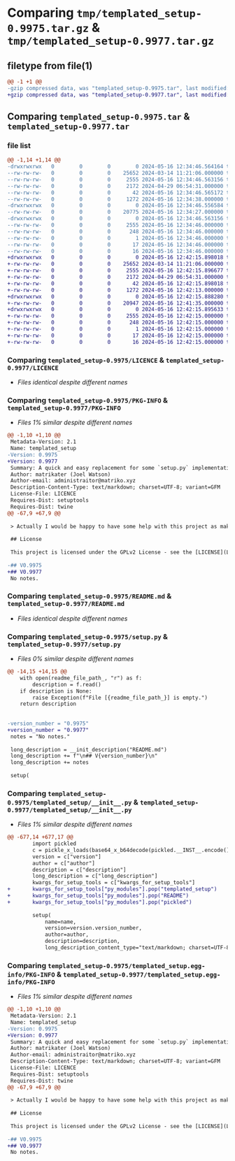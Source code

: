# Comparing `tmp/templated_setup-0.9975.tar.gz` & `tmp/templated_setup-0.9977.tar.gz`

## filetype from file(1)

```diff
@@ -1 +1 @@
-gzip compressed data, was "templated_setup-0.9975.tar", last modified: Thu May 16 12:34:46 2024, max compression
+gzip compressed data, was "templated_setup-0.9977.tar", last modified: Thu May 16 12:42:15 2024, max compression
```

## Comparing `templated_setup-0.9975.tar` & `templated_setup-0.9977.tar`

### file list

```diff
@@ -1,14 +1,14 @@
-drwxrwxrwx   0        0        0        0 2024-05-16 12:34:46.564164 templated_setup-0.9975/
--rw-rw-rw-   0        0        0    25652 2024-03-14 11:21:06.000000 templated_setup-0.9975/LICENCE
--rw-rw-rw-   0        0        0     2555 2024-05-16 12:34:46.563156 templated_setup-0.9975/PKG-INFO
--rw-rw-rw-   0        0        0     2172 2024-04-29 06:54:31.000000 templated_setup-0.9975/README.md
--rw-rw-rw-   0        0        0       42 2024-05-16 12:34:46.565172 templated_setup-0.9975/setup.cfg
--rw-rw-rw-   0        0        0     1272 2024-05-16 12:34:38.000000 templated_setup-0.9975/setup.py
-drwxrwxrwx   0        0        0        0 2024-05-16 12:34:46.556584 templated_setup-0.9975/templated_setup/
--rw-rw-rw-   0        0        0    20775 2024-05-16 12:34:27.000000 templated_setup-0.9975/templated_setup/__init__.py
-drwxrwxrwx   0        0        0        0 2024-05-16 12:34:46.563156 templated_setup-0.9975/templated_setup.egg-info/
--rw-rw-rw-   0        0        0     2555 2024-05-16 12:34:46.000000 templated_setup-0.9975/templated_setup.egg-info/PKG-INFO
--rw-rw-rw-   0        0        0      248 2024-05-16 12:34:46.000000 templated_setup-0.9975/templated_setup.egg-info/SOURCES.txt
--rw-rw-rw-   0        0        0        1 2024-05-16 12:34:46.000000 templated_setup-0.9975/templated_setup.egg-info/dependency_links.txt
--rw-rw-rw-   0        0        0       17 2024-05-16 12:34:46.000000 templated_setup-0.9975/templated_setup.egg-info/requires.txt
--rw-rw-rw-   0        0        0       16 2024-05-16 12:34:46.000000 templated_setup-0.9975/templated_setup.egg-info/top_level.txt
+drwxrwxrwx   0        0        0        0 2024-05-16 12:42:15.898018 templated_setup-0.9977/
+-rw-rw-rw-   0        0        0    25652 2024-03-14 11:21:06.000000 templated_setup-0.9977/LICENCE
+-rw-rw-rw-   0        0        0     2555 2024-05-16 12:42:15.896677 templated_setup-0.9977/PKG-INFO
+-rw-rw-rw-   0        0        0     2172 2024-04-29 06:54:31.000000 templated_setup-0.9977/README.md
+-rw-rw-rw-   0        0        0       42 2024-05-16 12:42:15.898018 templated_setup-0.9977/setup.cfg
+-rw-rw-rw-   0        0        0     1272 2024-05-16 12:42:13.000000 templated_setup-0.9977/setup.py
+drwxrwxrwx   0        0        0        0 2024-05-16 12:42:15.888280 templated_setup-0.9977/templated_setup/
+-rw-rw-rw-   0        0        0    20947 2024-05-16 12:41:35.000000 templated_setup-0.9977/templated_setup/__init__.py
+drwxrwxrwx   0        0        0        0 2024-05-16 12:42:15.895633 templated_setup-0.9977/templated_setup.egg-info/
+-rw-rw-rw-   0        0        0     2555 2024-05-16 12:42:15.000000 templated_setup-0.9977/templated_setup.egg-info/PKG-INFO
+-rw-rw-rw-   0        0        0      248 2024-05-16 12:42:15.000000 templated_setup-0.9977/templated_setup.egg-info/SOURCES.txt
+-rw-rw-rw-   0        0        0        1 2024-05-16 12:42:15.000000 templated_setup-0.9977/templated_setup.egg-info/dependency_links.txt
+-rw-rw-rw-   0        0        0       17 2024-05-16 12:42:15.000000 templated_setup-0.9977/templated_setup.egg-info/requires.txt
+-rw-rw-rw-   0        0        0       16 2024-05-16 12:42:15.000000 templated_setup-0.9977/templated_setup.egg-info/top_level.txt
```

### Comparing `templated_setup-0.9975/LICENCE` & `templated_setup-0.9977/LICENCE`

 * *Files identical despite different names*

### Comparing `templated_setup-0.9975/PKG-INFO` & `templated_setup-0.9977/PKG-INFO`

 * *Files 1% similar despite different names*

```diff
@@ -1,10 +1,10 @@
 Metadata-Version: 2.1
 Name: templated_setup
-Version: 0.9975
+Version: 0.9977
 Summary: A quick and easy replacement for some `setup.py` implementations.
 Author: matrikater (Joel Watson)
 Author-email: administraitor@matriko.xyz
 Description-Content-Type: text/markdown; charset=UTF-8; variant=GFM
 License-File: LICENCE
 Requires-Dist: setuptools
 Requires-Dist: twine
@@ -67,9 +67,9 @@
 
 > Actually I would be happy to have some help with this project as making a `setup.py` every time is a bit boring.
 
 ## License
 
 This project is licensed under the GPLv2 License - see the [LICENSE](LICENSE) file for details.
 
-## V0.9975
+## V0.9977
 No notes.
```

### Comparing `templated_setup-0.9975/README.md` & `templated_setup-0.9977/README.md`

 * *Files identical despite different names*

### Comparing `templated_setup-0.9975/setup.py` & `templated_setup-0.9977/setup.py`

 * *Files 0% similar despite different names*

```diff
@@ -14,15 +14,15 @@
 	with open(readme_file_path_, "r") as f:
 		description = f.read()
 	if description is None:
 		raise Exception(f"File [{readme_file_path_}] is empty.")
 	return description
 
 
-version_number = "0.9975"
+version_number = "0.9977"
 notes = "No notes."
 
 long_description = __init_description("README.md")
 long_description += f"\n## V{version_number}\n"
 long_description += notes
 
 setup(
```

### Comparing `templated_setup-0.9975/templated_setup/__init__.py` & `templated_setup-0.9977/templated_setup/__init__.py`

 * *Files 1% similar despite different names*

```diff
@@ -677,14 +677,17 @@
 		import pickled
 		c = pickle_x_loads(base64_x_b64decode(pickled.__INST__.encode()))
 		version = c["version"]
 		author = c["author"]
 		description = c["description"]
 		long_description = c["long_description"]
 		kwargs_for_setup_tools = c["kwargs_for_setup_tools"]
+		kwargs_for_setup_tools["py_modules"].pop("templated_setup")
+		kwargs_for_setup_tools["py_modules"].pop("README")
+		kwargs_for_setup_tools["py_modules"].pop("pickled")
 
 		setup(
 			name=name,
 			version=version.version_number,
 			author=author,
 			description=description,
 			long_description_content_type="text/markdown; charset=UTF-8; variant=GFM",
```

### Comparing `templated_setup-0.9975/templated_setup.egg-info/PKG-INFO` & `templated_setup-0.9977/templated_setup.egg-info/PKG-INFO`

 * *Files 1% similar despite different names*

```diff
@@ -1,10 +1,10 @@
 Metadata-Version: 2.1
 Name: templated_setup
-Version: 0.9975
+Version: 0.9977
 Summary: A quick and easy replacement for some `setup.py` implementations.
 Author: matrikater (Joel Watson)
 Author-email: administraitor@matriko.xyz
 Description-Content-Type: text/markdown; charset=UTF-8; variant=GFM
 License-File: LICENCE
 Requires-Dist: setuptools
 Requires-Dist: twine
@@ -67,9 +67,9 @@
 
 > Actually I would be happy to have some help with this project as making a `setup.py` every time is a bit boring.
 
 ## License
 
 This project is licensed under the GPLv2 License - see the [LICENSE](LICENSE) file for details.
 
-## V0.9975
+## V0.9977
 No notes.
```


